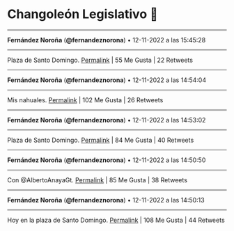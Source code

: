 # Changoleón Legislativo 🙈
*****
**Fernández Noroña** (**@fernandeznorona**) • 12-11-2022 a las 15:45:28
*****
Plaza de Santo Domingo.
[Permalink](https://twitter.com/fernandeznorona/status/1591577952273432576) | 55 Me Gusta | 22 Retweets
*****
**Fernández Noroña** (**@fernandeznorona**) • 12-11-2022 a las 14:54:04
*****
Mis nahuales.
[Permalink](https://twitter.com/fernandeznorona/status/1591565015173169153) | 102 Me Gusta | 26 Retweets
*****
**Fernández Noroña** (**@fernandeznorona**) • 12-11-2022 a las 14:53:02
*****
Plaza de Santo Domingo.
[Permalink](https://twitter.com/fernandeznorona/status/1591564757399658498) | 84 Me Gusta | 40 Retweets
*****
**Fernández Noroña** (**@fernandeznorona**) • 12-11-2022 a las 14:50:50
*****
Con ⁦@AlbertoAnayaGt⁩.
[Permalink](https://twitter.com/fernandeznorona/status/1591564201713369090) | 85 Me Gusta | 38 Retweets
*****
**Fernández Noroña** (**@fernandeznorona**) • 12-11-2022 a las 14:50:13
*****
Hoy en la plaza de Santo Domingo.
[Permalink](https://twitter.com/fernandeznorona/status/1591564049682239489) | 108 Me Gusta | 44 Retweets